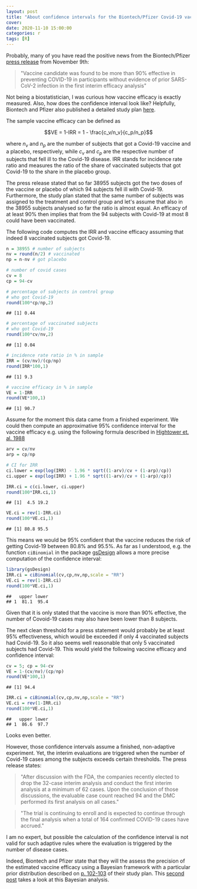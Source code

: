 ```yaml
---
layout: post
title: "About confidence intervals for the Biontech/Pfizer Covid-19 vaccine candidate"
cover: 
date: 2020-11-10 15:00:00
categories: r
tags: [R]
---
```


Probably, many of you have read the positive news from the Biontech/Pfizer [press release](https://investors.biontech.de/news-releases/news-release-details/pfizer-and-biontech-announce-vaccine-candidate-against-covid-19) from November 9th:

> "Vaccine candidate was found to be more than 90% effective in preventing COVID-19 in participants without evidence of prior SARS-CoV-2 infection in the first interim efficacy analysis"

Not being a biostatistician, I was curious how vaccine efficacy is exactly measured. Also, how does the confidence interval look like? Helpfully, Biontech and Pfizer also published a detailed study plan [here](https://pfe-pfizercom-d8-prod.s3.amazonaws.com/2020-09/C4591001_Clinical_Protocol.pdf).

The sample vaccine efficacy can be defined as


$$VE = 1-IRR = 1 - \frac{c_v/n_v}{c_p/n_p}$$


where $n_v$ and $n_p$ are the number of subjects that got a Covid-19 vaccine and a placebo, respectively, while $c_v$ and $c_p$ are the respective number of subjects that fell ill to the Covid-19 disease. IRR stands for incidence rate ratio and measures the ratio of the share of vaccinated subjects that got Covid-19 to the share in the placebo group.

The press release stated that so far 38955 subjects got the two doses of the vaccine or placebo of which 94 subjects fell ill with Covid-19. Furthermore, the study plan stated that the same number of subjects was assigned to the treatment and control group and let's assume that also in the 38955 subjects analysed so far the ratio is almost equal. An efficacy of at least 90% then implies that from the 94 subjects with Covid-19 at most 8 could have been vaccinated.

The following code computes the IRR and vaccine efficacy assuming that indeed 8 vaccinated subjects got Covid-19.

```r
n = 38955 # number of subjects
nv = round(n/2) # vaccinated
np = n-nv # got placebo

# number of covid cases
cv = 8
cp = 94-cv

# percentage of subjects in control group
# who got Covid-19
round(100*cp/np,2)
```

```
## [1] 0.44
```

```r
# percentage of vaccinated subjects
# who got Covid-19
round(100*cv/nv,2)
```

```
## [1] 0.04
```

```r
# incidence rate ratio in % in sample
IRR = (cv/nv)/(cp/np)
round(IRR*100,1)
```

```
## [1] 9.3
```

```r
# vaccine efficacy in % in sample
VE = 1-IRR
round(VE*100,1)
```

```
## [1] 90.7
```

Assume for the moment this data came from a finished experiment. We could then compute an approximative 95% confidence interval for the vaccine efficacy e.g. using the following formula described in [Hightower et. al. 1988](https://apps.who.int/iris/bitstream/handle/10665/264550/PMC2491112.pdf)


```r
arv = cv/nv
arp = cp/np

# CI for IRR
ci.lower = exp(log(IRR) - 1.96 * sqrt((1-arv)/cv + (1-arp)/cp)) 
ci.upper = exp(log(IRR) + 1.96 * sqrt((1-arv)/cv + (1-arp)/cp)) 

IRR.ci = c(ci.lower, ci.upper)
round(100*IRR.ci,1)
```

```
## [1]  4.5 19.2
```

```r
VE.ci = rev(1-IRR.ci)
round(100*VE.ci,1)
```

```
## [1] 80.8 95.5
```

This means we would be 95% confident that the vaccine reduces the risk of getting Covid-19 between 80.8% and 95.5%. As far as I understood, e.g. the function `ciBinomial` in the package [gsDesign](https://cran.r-project.org/web/packages/gsDesign/index.html) allows a more precise computation of the confidence interval:

```r
library(gsDesign)
IRR.ci = ciBinomial(cv,cp,nv,np,scale = "RR")
VE.ci = rev(1-IRR.ci)
round(100*VE.ci,1)
```

```
##   upper lower
## 1  81.1  95.4
```

Given that it is only stated that the vaccine is more than 90% effective, the number of Covoid-19 cases may also have been lower than 8 subjects. 

The next clean threshold for a press statement would probably be at least 95% effectiveness, which would be exceeded if only 4 vaccinated subjects had Covid-19. So it also seems well reasonable that only 5 vaccinated subjects had Covid-19. This would yield the following vaccine efficacy and confidence interval:

```r
cv = 5; cp = 94-cv
VE = 1-(cv/nv)/(cp/np)
round(VE*100,1)
```

```
## [1] 94.4
```

```r
IRR.ci = ciBinomial(cv,cp,nv,np,scale = "RR")
VE.ci = rev(1-IRR.ci)
round(100*VE.ci,1)
```

```
##   upper lower
## 1  86.6  97.7
```

Looks even better.

However, those confidence intervals assume a finished, non-adaptive experiment. Yet, the interim evaluations are triggered when the number of Covid-19 cases among the subjects exceeds certain thresholds. The press release states:

> "After discussion with the FDA, the companies recently elected to drop the 32-case interim analysis and conduct the first interim analysis at a minimum of 62 cases. Upon the conclusion of those discussions, the evaluable case count reached 94 and the DMC performed its first analysis on all cases." 

<span></span>

> "The trial is continuing to enroll and is expected to continue through the final analysis when a total of 164 confirmed COVID-19 cases have accrued."

I am no expert, but possible the calculation of the confidence interval is not valid for such adaptive rules where the evaluation is triggered by the number of disease cases. 

Indeed, Biontech and Pfizer state that they will the assess the precision of the estimated vaccine efficacy using a Bayesian framework with a particular prior distribution described on [p. 102-103](https://pfe-pfizercom-d8-prod.s3.amazonaws.com/2020-09/C4591001_Clinical_Protocol.pdf#page=102) of their study plan. This [second post](http://skranz.github.io/r/2020/11/11/CovidVaccineBayesian.html) takes a look at this Bayesian analysis.
